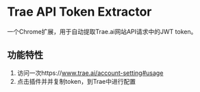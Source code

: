 # Trae API Token Extractor

一个Chrome扩展，用于自动提取Trae.ai网站API请求中的JWT token。

## 功能特性

1. 访问一次https://www.trae.ai/account-setting#usage
2. 点击插件并并复制token，到Trae中进行配置